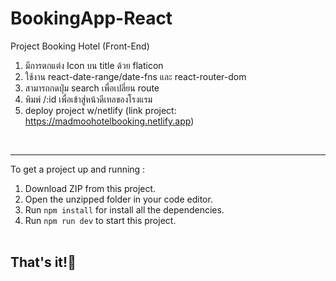 # BookingApp-React
Project Booking Hotel (Front-End)<br>

1. มีการตกแต่ง Icon บน title ด้วย flaticon
2. ใช้งาน react-date-range/date-fns และ react-router-dom
3. สามารถกดปุ่ม search เพื่อเปลี่ยน route
4. พิมพ์ /:id เพื่อเข้าสู่หน้าดีเทลของโรงแรม
5. deploy project w/netlify (link project: https://madmoohotelbooking.netlify.app)

<br><hr>
To get a project up and running :
1. Download ZIP from this project.
2. Open the unzipped folder in your code editor.
3. Run <code>npm install</code> for install all the dependencies.
4. Run <code>npm run dev</code> to start this project.
<br><br>
<h2>That's it!💚</h2>
